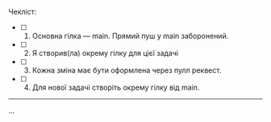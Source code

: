 <!-- Дякуємо за ваш внесок у Foodies App 🎉 -->

<!-- Ці коментарі є лише підказкою — вони не будуть видимі у створеному pull request -->

Чекліст:

- [ ] 1. Основна гілка — main. Прямий пуш у main заборонений.
- [ ] 2. Я створив(ла) окрему гілку для цієї задачі
- [ ] 3. Кожна зміна має бути оформлена через пулл реквест.
- [ ] 4. Для нової задачі створіть окрему гілку від main.

---

<!-- Будь ласка, коротко опишіть, що саме ви додаєте або змінюєте, і чому це варте включення. -->

...
